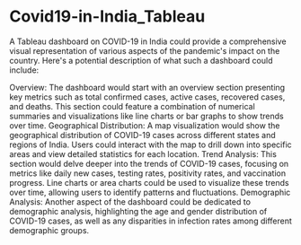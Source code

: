 # Covid19-in-India_Tableau

A Tableau dashboard on COVID-19 in India could provide a comprehensive visual representation of various aspects of the pandemic's impact on the country. Here's a potential description of what such a dashboard could include:

Overview: The dashboard would start with an overview section presenting key metrics such as total confirmed cases, active cases, recovered cases, and deaths. This section could feature a combination of numerical summaries and visualizations like line charts or bar graphs to show trends over time.
Geographical Distribution: A map visualization would show the geographical distribution of COVID-19 cases across different states and regions of India. Users could interact with the map to drill down into specific areas and view detailed statistics for each location.
Trend Analysis: This section would delve deeper into the trends of COVID-19 cases, focusing on metrics like daily new cases, testing rates, positivity rates, and vaccination progress. Line charts or area charts could be used to visualize these trends over time, allowing users to identify patterns and fluctuations.
Demographic Analysis: Another aspect of the dashboard could be dedicated to demographic analysis, highlighting the age and gender distribution of COVID-19 cases, as well as any disparities in infection rates among different demographic groups.
